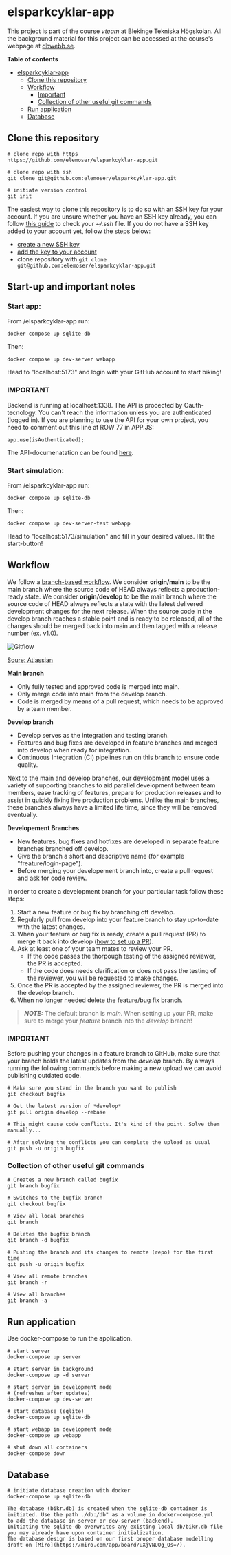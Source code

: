 # elsparkcyklar-app
This project is part of the course *vteam* at Blekinge Tekniska Högskolan.
All the background material for this project can be accessed at the course's webpage at [dbwebb.se](https://dbwebb.se/kurser/vteam-v1).

**Table of contents**
- [elsparkcyklar-app](#elsparkcyklar-app)
  - [Clone this repository](#clone-this-repository)
  - [Workflow](#workflow)
    - [Important](#important)
    - [Collection of other useful git commands](#collection-of-other-useful-git-commands)
  - [Run application](#run-application)
  - [Database](#database)

## Clone this repository

```
# clone repo with https
https://github.com/elemoser/elsparkcyklar-app.git

# clone repo with ssh
git clone git@github.com:elemoser/elsparkcyklar-app.git

# initiate version control
git init
```

The easiest way to clone this repository is to do so with an SSH key for your account.
If you are unsure whether you have an SSH key already, you can follow [this guide](https://docs.github.com/en/authentication/connecting-to-github-with-ssh/checking-for-existing-ssh-keys?platform=linux) to check your *~/.ssh* file.
If you do not have a SSH key added to your account yet, follow the steps below:

* [create a new SSH key](https://docs.github.com/en/authentication/connecting-to-github-with-ssh/generating-a-new-ssh-key-and-adding-it-to-the-ssh-agent#generating-a-new-ssh-key) 
* [add the key to your account](https://docs.github.com/en/authentication/connecting-to-github-with-ssh/adding-a-new-ssh-key-to-your-github-account#adding-a-new-ssh-key-to-your-account)
* clone repository with `git clone git@github.com:elemoser/elsparkcyklar-app.git`

## Start-up and important notes

### Start app:

From /elsparkcyklar-app run:
```
docker compose up sqlite-db
```

Then:
```
docker compose up dev-server webapp
```

Head to "localhost:5173" and login with your GitHub account to start biking!

### IMPORTANT

Backend is running at localhost:1338. The API is procected by Oauth-tecnology. You can't reach the information unless you are authenticated (logged in). If you are planning to use the API for your own project, you need to comment out this line at ROW 77 in APP.JS:
```
app.use(isAuthenticated);
```
The API-documenatation can be found [here](https://github.com/elemoser/elsparkcyklar-app/wiki).

### Start simulation:

From /elsparkcyklar-app run:
```
docker compose up sqlite-db
```

Then:
```
docker compose up dev-server-test webapp
```

Head to "localhost:5173/simulation" and fill in your desired values. Hit the start-button!

## Workflow

We follow a [branch-based workflow](https://docs.github.com/en/get-started/quickstart/github-flow). We consider **origin/main** to be the main branch where the source code of HEAD always reflects a production-ready state. We consider **origin/develop** to be the main branch where the source code of HEAD always reflects a state with the latest delivered development changes for the next release. When the source code in the develop branch reaches a stable point and is ready to be released, all of the changes should be merged back into main and then tagged with a release number (ex. v1.0).

![Gitflow](gitflow.png "Gitflow")

[Soure: Atlassian](https://www.atlassian.com/git/tutorials/comparing-workflows/gitflow-workflow)

**Main branch**
* Only fully tested and approved code is merged into main.
* Only merge code into main from the develop branch.
* Code is merged by means of a pull request, which needs to be approved by a team member.

**Develop branch**
* Develop serves as the integration and testing branch.
* Features and bug fixes are developed in feature branches and merged into develop when ready for integration.
* Continuous Integration (CI) pipelines run on this branch to ensure code quality.

Next to the main and develop branches, our development model uses a variety of supporting branches to aid parallel development between team members, ease tracking of features, prepare for production releases and to assist in quickly fixing live production problems. Unlike the main branches, these branches always have a limited life time, since they will be removed eventually.

**Developement Branches**
* New features, bug fixes and hotfixes are developed in separate feature branches branched off develop.
* Give the branch a short and descriptive name (for example "freature/login-page"). 
* Before merging your developement branch into, create a pull request and ask for code review.

In order to create a development branch for your particular task follow these steps:

1. Start a new feature or bug fix by branching off develop.
1. Regularly pull from develop into your feature branch to stay up-to-date with the latest changes.
1. When your feature or bug fix is ready, create a pull request (PR) to merge it back into develop ([how to set up a PR](https://docs.github.com/en/pull-requests/collaborating-with-pull-requests/proposing-changes-to-your-work-with-pull-requests/creating-a-pull-request#creating-the-pull-request)).
1. Ask at least one of your team mates to review your PR.
    - If the code passes the thorpough testing of the assigned reviewer, the PR is accepted.
    - If the code does needs clarification or does not pass the testing of the reviewer, you will be requested to make changes.
1. Once the PR is accepted by the assigned reviewer, the PR is merged into the develop branch.
1. When no longer needed delete the feature/bug fix branch.

> **_NOTE:_** The default branch is *main*. When setting up your PR, make sure to merge your *feature* branch into the *develop* branch!

### IMPORTANT
Before pushing your changes in a feature branch to GitHub, make sure that your branch holds the latest updates from the *develop* branch.
By always running the following commands before making a new upload we can avoid publishing outdated code.
```
# Make sure you stand in the branch you want to publish
git checkout bugfix

# Get the latest version of *develop*
git pull origin develop --rebase

# This might cause code conflicts. It's kind of the point. Solve them manually...

# After solving the conflicts you can complete the upload as usual
git push -u origin bugfix
```

### Collection of other useful git commands
```
# Creates a new branch called bugfix
git branch bugfix

# Switches to the bugfix branch
git checkout bugfix

# View all local branches
git branch

# Deletes the bugfix branch
git branch -d bugfix

# Pushing the branch and its changes to remote (repo) for the first time
git push -u origin bugfix

# View all remote branches
git branch -r

# View all branches
git branch -a
```

## Run application
Use docker-compose to run the application.

```
# start server
docker-compose up server

# start server in background
docker-compose up -d server

# start server in development mode
# (refreshes after updates)
docker-compose up dev-server

# start database (sqlite)
docker-compose up sqlite-db

# start webapp in development mode
docker-compose up webapp

# shut down all containers
docker-compose down
```
## Database
```
# initiate database creation with docker
docker-compose up sqlite-db

The database (bikr.db) is created when the sqlite-db container is initiated. Use the path ./db:/db" as a volume in docker-compose.yml
to add the database in server or dev-server (backend). 
Initiating the sqlite-db overwrites any existing local db/bikr.db file you may already have upon container initialization.
The database design is based on our first proper database modelling draft on [Miro](https://miro.com/app/board/uXjVNUOg_Os=/).
```
